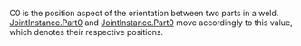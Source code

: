 C0 is the position aspect of the orientation between two parts in a weld.
[JointInstance.Part0](https://create.roblox.com/docs/reference/engine/classes/JointInstance#Part0) and [JointInstance.Part0](https://create.roblox.com/docs/reference/engine/classes/JointInstance#Part0) move accordingly to this
value, which denotes their respective positions.